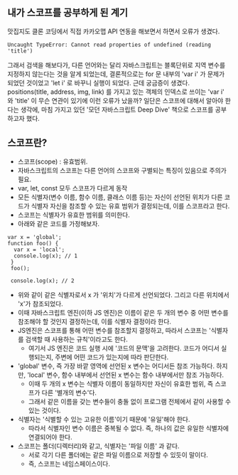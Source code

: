 ## 내가 스코프를 공부하게 된 계기
맛집지도 클론 코딩에서 직접 카카오맵 API 연동을 해보면서 하면서 오류가 생겼다.
~~~
Uncaught TypeError: Cannot read properties of undefined (reading 'title')
~~~
그래서 검색을 해보다가, 다른 언어와는 달리 자바스크립트는 블록단위로 지역 변수를 지정하지 않는다는 것을 알게 되었는데,
결론적으로는 for 문 내부의 'var i' 가 문제가 되었던 것이었고 'let i' 로 바꾸니 실행이 되었다.
근데 궁금증이 생겼다. positions(title, address, img, link) 를 가지고 있는 객체의 인덱스로 쓰이는 'var i' 와
'title' 이 무슨 연관이 있기에 이런 오류가 났을까?
일단은 스코프에 대해서 알아야 한다는 생각에, 마침 가지고 있던 '모던 자바스크립트 Deep Dive' 책으로 스코프를 공부하고자 했다.

## 스코프란?
* 스코프(scope) : 유효범위.
* 자바스크립트의 스코프는 다른 언어의 스코프와 구별되는 특징이 있음으로 주의가 필요.
* var, let, const 모두 스코프가 다르게 동작
* 모든 식별자(변수 이름, 함수 이름, 클래스 이름 등)는 자신이 선언된 위치가 다른 코드가 식별자 자신을 참조할 수 있는 유효 범위가 결정되는데, 이를 스코프라고 한다.
* 스코프는 식별자가 유효한 범위를 의미한다.
* 아래와 같은 코드를 가정해보자.
~~~
var x = 'global';
function foo() {
  var x = 'local';
  console.log(x); // 1
 }
 foo();
 
 console.log(x); // 2
~~~
* 위와 같이 같은 식별자로서 x 가 '위치'가 다르게 선언되었다. 그리고 다른 위치에서 'x'가 참조되었다.
* 이때 자바스크립트 엔진(이하 JS 엔진)은 이름이 같은 두 개의 변수 중 어떤 변수를 참조해야 할 것인지 결정하는데, 이를 식별자 결정이라 한다.
* JS엔진은 스코프를 통해 어떤 변수를 참조할지 결정하고, 따라서 스코프는 '식별자를 검색할 때 사용하는 규칙'이라고도 한다.
  * 여기서 JS 엔진은 코드 실행 시에 '코드의 문맥'을 고려한다. 코드가 어디서 실행되는지, 주변에 어떤 코드가 있는지에 따라 판단한다.
* 'global' 변수, 즉 가장 바깥 영역에 선언된 x 변수는 어디서든 참조 가능하다. 하지만, 'local' 변수, 함수 내부에서 선언된 x 변수는 함수 내부에서만 참조 가능하다.
  * 이때 두 개의 x 변수는 식별자 이름이 동일하지만 자신이 유효한 범위, 즉 스코프가 다른 '별개의 변수'다.
  * 그래서 같은 이름을 갖는 변수들이 충돌 없이 프로그램 전체에서 같이 사용할 수 있는 것이다.
* 식별자는 '식별할 수 있는 고유한 이름'이기 때문에 '유일'해야 한다.
  * 따라서 식별자인 변수 이름은 중복될 수 없다. 즉, 하나의 값은 유일한 식별자에 연결되어야 한다.
* 스코프는 폴더(디렉터리)와 같고, 식별자는 '파일 이름' 과 같다.
  * 서로 각기 다른 폴더에는 같은 파일 이름으로 저장할 수 있듯이 말이다.
  * 즉, 스코프는 네임스페이스이다.
